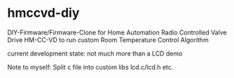 hmccvd-diy
==========

DIY-Firmware/Firmware-Clone for Home Automation Radio Controlled Valve Drive HM-CC-VD to run custom Room Temperature Control Algorithm

current development state: not much more than a LCD demo

Note to myself: Split c file into custom libs lcd.c/lcd.h etc.
